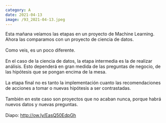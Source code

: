 ```yaml
--- 
category: A 
date: 2021-04-13 
image: /93_2021-04-13.jpeg 
--- 
```


Esta mañana veíamos las etapas en un proyecto de Machine Learning. Ahora las comparamos con un proyecto de ciencia de datos. <br><br>Como veis, es un poco diferente. <br><br>En el caso de la ciencia de datos, la etapa intermedia es la de realizar análisis. Esto dependerá en gran medida de las preguntas de negocio, de las hipótesis que se pongan encima de la mesa. <br><br>La etapa final no es tanto la implementación cuanto las recomendaciones de acciones a tomar o nuevas hipótesis a ser contrastadas. <br><br>También en este caso son proyectos que no acaban nunca, porque habrá nuevos datos y nuevas preguntas. <br><br>Diapo:  http://ow.ly/EasQ50EdpGh